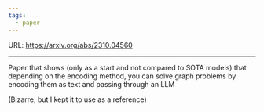 ```yaml
---
tags:
  - paper
---
```

URL:  https://arxiv.org/abs/2310.04560

---

Paper that shows (only as a start and not compared to SOTA models) that depending on the encoding method, you can solve graph problems by encoding them as text and passing through an LLM

(Bizarre, but I kept it to use as a reference)